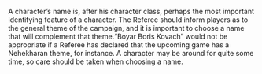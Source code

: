 A character’s name is, after his character class, perhaps the most important identifying feature of a character. The Referee should inform players as to the general theme of the campaign, and it is important to choose a name that will complement that theme.“Boyar Boris Kovach” would not be appropriate if a Referee has declared that the upcoming game has a Nehekharan theme, for instance. A character may be around for quite some time, so care should be taken when choosing a name.